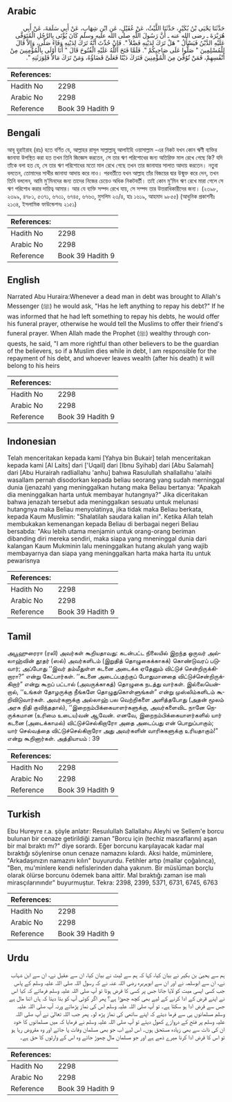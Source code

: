 ## Arabic


<div dir="rtl" lang="ar" style={{fontSize:'larger',backgroundColor:'#f8f9fa',padding:20}}>
حَدَّثَنَا يَحْيَى بْنُ بُكَيْرٍ، حَدَّثَنَا اللَّيْثُ، عَنْ عُقَيْلٍ، عَنِ ابْنِ شِهَابٍ، عَنْ أَبِي سَلَمَةَ، عَنْ أَبِي هُرَيْرَةَ ـ رضى الله عنه ـ أَنَّ رَسُولَ اللَّهِ صلى الله عليه وسلم كَانَ يُؤْتَى بِالرَّجُلِ الْمُتَوَفَّى عَلَيْهِ الدَّيْنُ فَيَسْأَلُ ‏"‏ هَلْ تَرَكَ لِدَيْنِهِ فَضْلاً ‏"‏‏.‏ فَإِنْ حُدِّثَ أَنَّهُ تَرَكَ لِدَيْنِهِ وَفَاءً صَلَّى، وَإِلاَّ قَالَ لِلْمُسْلِمِينَ ‏"‏ صَلُّوا عَلَى صَاحِبِكُمْ ‏"‏‏.‏ فَلَمَّا فَتَحَ اللَّهُ عَلَيْهِ الْفُتُوحَ قَالَ ‏"‏ أَنَا أَوْلَى بِالْمُؤْمِنِينَ مِنْ أَنْفُسِهِمْ، فَمَنْ تُوُفِّيَ مِنَ الْمُؤْمِنِينَ فَتَرَكَ دَيْنًا فَعَلَىَّ قَضَاؤُهُ، وَمَنْ تَرَكَ مَالاً فَلِوَرَثَتِهِ ‏"‏‏.‏
</div>
<div style={{backgroundColor:'#f8f9fa',padding:20, marginBottom: 10}}><table> <thead> <tr> <th>References:</th> <th></th> </tr> </thead> <tbody><tr><td>Hadith No</td><td>2298</td></tr><tr><td>Arabic No</td><td>2298</td></tr><tr><td>Reference</td><td>Book 39 Hadith 9</td></tr></tbody></table></div>

## Bengali


<div dir="ltr" lang="bn" style={{fontSize:'larger',backgroundColor:'#f8f9fa',padding:20}}>
আবূ হুরাইরাহ (রাঃ) হতে বর্ণিত যে, আল্লাহর রাসূল সাল্লাল্লাহু আলাইহি ওয়াসাল্লাম -এর নিকট যখন কোন ঋণী ব্যক্তির জানাযা উপস্থিত করা হত তখন তিনি জিজ্ঞেস করতেন, সে তার ঋণ পরিশোধের জন্য অতিরিক্ত মাল রেখে গেছে কি? যদি তাঁকে বলা হত যে, সে তার ঋণ পরিশোধের মতো মাল রেখে গেছে তখন তার জানাযার সালাত আদায় করতেন। নতুবা বলতেন, তোমাদের সাথীর জানাযা আদায় করে নাও। পরবর্তীতে যখন আল্লাহ তাঁর বিজয়ের দ্বার উন্মুক্ত করে দেন, তখন তিনি বললেন, আমি মু’মিনদের জন্য তাদের নিজের চেয়েও অধিক নিকটবর্তী। তাই কোন মু’মিন ঋণ রেখে মারা গেলে সে ঋণ পরিশোধ করার দায়িত্ব আমার। আর যে ব্যক্তি সম্পদ রেখে যায়, সে সম্পদ তার উত্তরাধিকারীদের জন্য। (২৩৯৮, ২৩৯৯, ৪৭৮১, ৫৩৭১, ৬৭৩১, ৬৭৪৫, ৬৭৬৩, মুসলিম ২৩/৪, হাঃ ১৬১৯, আহমাদ ৯৮৫৫) (আধুনিক প্রকাশনীঃ ২১৩৪, ইসলামিক ফাউন্ডেশনঃ ২১৫১)
</div>
<div style={{backgroundColor:'#f8f9fa',padding:20, marginBottom: 10}}><table> <thead> <tr> <th>References:</th> <th></th> </tr> </thead> <tbody><tr><td>Hadith No</td><td>2298</td></tr><tr><td>Arabic No</td><td>2298</td></tr><tr><td>Reference</td><td>Book 39 Hadith 9</td></tr></tbody></table></div>

## English


<div dir="ltr" lang="en" style={{fontSize:'larger',backgroundColor:'#f8f9fa',padding:20}}>
Narrated Abu Huraira:Whenever a dead man in debt was brought to Allah's Messenger (ﷺ) he would ask, "Has he left anything to repay his debt?" If he was informed that he had left something to repay his debts, he would offer his funeral prayer, otherwise he would tell the Muslims to offer their friend's funeral prayer. When Allah made the Prophet (ﷺ) wealthy through conquests, he said, "I am more rightful than other believers to be the guardian of the believers, so if a Muslim dies while in debt, I am responsible for the repayment of his debt, and whoever leaves wealth (after his death) it will belong to his heirs
</div>
<div style={{backgroundColor:'#f8f9fa',padding:20, marginBottom: 10}}><table> <thead> <tr> <th>References:</th> <th></th> </tr> </thead> <tbody><tr><td>Hadith No</td><td>2298</td></tr><tr><td>Arabic No</td><td>2298</td></tr><tr><td>Reference</td><td>Book 39 Hadith 9</td></tr></tbody></table></div>

## Indonesian


<div dir="ltr" lang="id" style={{fontSize:'larger',backgroundColor:'#f8f9fa',padding:20}}>
Telah menceritakan kepada kami [Yahya bin Bukair] telah menceritakan kepada kami [Al Laits] dari ['Uqail] dari [Ibnu Syihab] dari [Abu Salamah] dari [Abu Hurairah radliallahu 'anhu] bahwa Rasulullah shallallahu 'alaihi wasallam pernah disodorkan kepada beliau seorang yang sudah merninggal dunia (jenazah) yang meninggalkan hutang maka Beliau bertanya: "Apakah dia meninggalkan harta untuk membayar hutangnya?" Jika diceritakan bahwa jenazah tersebut ada meninggalkan sesuatu untuk melunasi hutangnya maka Beliau menyolatinya, jika tidak maka Beliau berkata, kepada Kaum Muslimin: "Shalatilah saudara kalian ini". Ketika Allah telah membukakan kemenangan kepada Beliau di berbagai negeri Beliau bersabda: "Aku lebih utama menjamin untuk orang-orang beriman dibanding diri mereka sendiri, maka siapa yang mneninggal dunia dari kalangan Kaum Mukminin lalu meninggalkan hutang akulah yang wajib membayarnya dan siapa yang meninggalkan harta maka harta itu untuk pewarisnya
</div>
<div style={{backgroundColor:'#f8f9fa',padding:20, marginBottom: 10}}><table> <thead> <tr> <th>References:</th> <th></th> </tr> </thead> <tbody><tr><td>Hadith No</td><td>2298</td></tr><tr><td>Arabic No</td><td>2298</td></tr><tr><td>Reference</td><td>Book 39 Hadith 9</td></tr></tbody></table></div>

## Tamil


<div dir="ltr" lang="ta" style={{fontSize:'larger',backgroundColor:'#f8f9fa',padding:20}}>
அபூஹுரைரா (ரலி) அவர்கள் கூறியதாவது: கடன்பட்ட நிலையில் இறந்த ஒருவர் அல்லாஹ்வின் தூதர் (ஸல்) அவர்களிடம் (இறுதித் தொழுகைக்காகக்) கொண்டுவரப் படுவார்; அப்போது ‘‘இவர் தம்மீதுள்ள கடனை அடைக்க ஏதேனும் விட்டுச் சென்றிருக்கிறாரா?” என்று கேட்பார்கள். ‘‘கடனை அடைப்பதற்குப் போதுமானதை விட்டுச்சென்றிருக்கிறார்” என்று கூறப் பட்டால் (அவருக்காகத்) தொழுகை நடத்து வார்கள். இல்லையென்றால், ‘‘உங்கள் தோழருக்கு நீங்களே தொழுதுகொள்ளுங்கள்” என்று முஸ்லிம்களிடம் கூறிவிடுவார்கள். அவர்களுக்கு அல்லாஹ் பல வெற்றிகளை அளித்தபோது (அதன் மூலம் அரசு நிதி குவிந்ததால்), ‘‘இறைநம்பிக்கையாளர்களுக்கு, அவர்களைவிட நானே நெருக்கமான (உரிமை உடைய)வன் ஆவேன். எனவே, இறைநம்பிக்கையாளர்களில் யார் கடனை (அடைக்காமல்) விட்டுச்செல்கிறாரோ அதை அடைப்பது என் பொறுப்பாகும்; யார் செல்வத்தை விட்டுச்செல்கிறாரோ அது அவர்களின் வாரிசுகளுக்கு உரியதாகும்!” என்று கூறினார்கள். அத்தியாயம் : 39
</div>
<div style={{backgroundColor:'#f8f9fa',padding:20, marginBottom: 10}}><table> <thead> <tr> <th>References:</th> <th></th> </tr> </thead> <tbody><tr><td>Hadith No</td><td>2298</td></tr><tr><td>Arabic No</td><td>2298</td></tr><tr><td>Reference</td><td>Book 39 Hadith 9</td></tr></tbody></table></div>

## Turkish


<div dir="ltr" lang="tr" style={{fontSize:'larger',backgroundColor:'#f8f9fa',padding:20}}>
Ebu Hureyre r.a. şöyle anlatır: Resuılullah Sallallahu Aleyhi ve Sellem'e borcu bulunan bir cenaze getirildiği zaman "Borcu için (techiz masraflarını) aşan bir mal bıraktı mı?" diye sorardı. Eğer borcunu karşılayacak kadar mal bıraktığı söylenirse onun cenaze namazını kılardı. Aksi halde, müminlere, "Arkadaşınızın namazını kılın" buyururdu. Fetihler artıp (mallar çoğalınca), "Ben, mu'minlere kendi nefislerinden daha yakınım. Bir müslüman borçlu olarak ölürse borcunu ödemek bana aittir. Mal bıraktığı zaman ise malı mirasçılarınındır" buyurmuştur. Tekra: 2398, 2399, 5371, 6731, 6745, 6763
</div>
<div style={{backgroundColor:'#f8f9fa',padding:20, marginBottom: 10}}><table> <thead> <tr> <th>References:</th> <th></th> </tr> </thead> <tbody><tr><td>Hadith No</td><td>2298</td></tr><tr><td>Arabic No</td><td>2298</td></tr><tr><td>Reference</td><td>Book 39 Hadith 9</td></tr></tbody></table></div>

## Urdu


<div dir="rtl" lang="ur" style={{fontSize:'larger',backgroundColor:'#f8f9fa',padding:20}}>
ہم سے یحییٰ بن بکیر نے بیان کیا، کہا کہ ہم سے لیث نے بیان کیا، ان سے عقیل نے، ان سے ابن شہاب نے، ان سے ابوسلمہ نے اور ان سے ابوہریرہ رضی اللہ عنہ نے کہ رسول اللہ صلی اللہ علیہ وسلم کے پاس جب کسی ایسی میت کو لایا جاتا جس پر کسی کا قرض ہوتا تو آپ صلی اللہ علیہ وسلم فرماتے کہ کیا اس نے اپنے قرض کے ادا کرنے کے لیے بھی کچھ چھوڑا ہے؟ پھر اگر کوئی آپ کو بتا دیتا کہ ہاں اتنا مال ہے جس سے قرض ادا ہو سکتا ہے۔ تو آپ صلی اللہ علیہ وسلم اس کی نماز پڑھاتے ورنہ آپ صلی اللہ علیہ وسلم مسلمانوں ہی سے فرما دیتے کہ اپنے ساتھی کی نماز پڑھ لو۔ پھر جب اللہ تعالیٰ نے آپ صلی اللہ علیہ وسلم پر فتح کے دروازے کھول دیئے تو آپ صلی اللہ علیہ وسلم نے فرمایا کہ میں مسلمانوں کا خود ان کی ذات سے بھی زیادہ مستحق ہوں۔ اس لیے اب جو بھی مسلمان وفات پا جائے اور وہ مقروض رہا ہو تو اس کا قرض ادا کرنا میرے ذمے ہے اور جو مسلمان مال چھوڑ جائے وہ اس کے وارثوں کا حق ہے۔
</div>
<div style={{backgroundColor:'#f8f9fa',padding:20, marginBottom: 10}}><table> <thead> <tr> <th>References:</th> <th></th> </tr> </thead> <tbody><tr><td>Hadith No</td><td>2298</td></tr><tr><td>Arabic No</td><td>2298</td></tr><tr><td>Reference</td><td>Book 39 Hadith 9</td></tr></tbody></table></div>